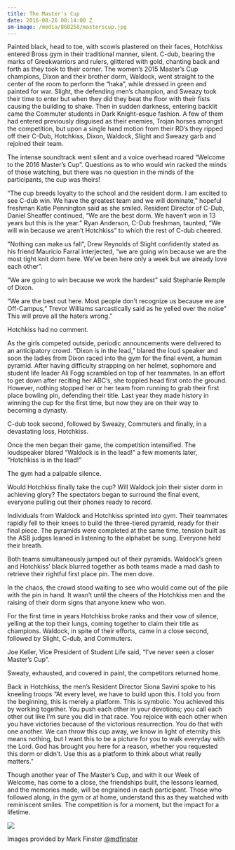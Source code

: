 ```yaml
---
title: The Master's Cup
date: 2016-08-26 00:14:00 Z
sm-image: /media/868258/masterscup.jpg
---
```


Painted black, head to toe, with scowls plastered on their faces, Hotchkiss entered Bross gym in their traditional manner, silent. C-dub, bearing the marks of Greekwarriors and rulers, glittered with gold, chanting back and forth as they took to their corner. The women’s 2015 Master’s Cup champions, Dixon and their brother dorm, Waldock, went straight to the center of the room to perform the “haka”, while dressed in green and painted for war. Slight, the defending men’s champion, and Sweazy took their time to enter but when they did they beat the floor with their fists causing the building to shake. Then in sudden darkness, entering backlit came the Commuter students in Dark Knight-esque fashion. A few of them had entered previously disguised as their enemies, Trojan horses amongst the competition, but upon a single hand motion from their RD’s they ripped off their C-Dub, Hotchkiss, Dixon, Waldock, Slight and Sweazy garb and rejoined their team.

The intense soundtrack went silent and a voice overhead roared “Welcome to the 2016 Master’s Cup”. Questions as to who would win racked the minds of those watching, but there was no question in the minds of the participants, the cup was theirs!

“The cup breeds loyalty to the school and the resident dorm. I am excited to see C-dub win. We have the greatest team and we will dominate,” hopeful freshman Katie Pennington said as she smiled. Resident Director of C-Dub, Daniel Sheaffer continued, “We are the best dorm. We haven’t won in 13 years but this is the year.” Ryan Anderson, C-Dub freshman, taunted, “We will win because we aren’t Hotchkiss” to which the rest of C-dub cheered.

"Nothing can make us fall”, Drew Reynolds of Slight confidently stated as his friend Mauricio Farral interjected, “we are going win because we are the most tight knit dorm here. We’ve been here only a week but we already love each other”.

“We are going to win because we work the hardest” said Stephanie Remple of Dixon.

“We are the best out here. Most people don’t recognize us because we are Off-Campus,” Trevor Williams sarcastically said as he yelled over the noise” This will prove all the haters wrong.”

Hotchkiss had no comment.

As the girls competed outside, periodic announcements were delivered to an anticipatory crowd. “Dixon is in the lead,” blared the loud speaker and soon the ladies from Dixon raced into the gym for the final event, a human pyramid. After having difficulty strapping on her helmet, sophomore and student life leader Ali Fogg scrambled on top of her teammates. In an effort to get down after reciting her ABC’s, she toppled head first onto the ground. However, nothing stopped her or her team from running to grab their first place bowling pin, defending their title. Last year they made history in winning the cup for the first time, but now they are on their way to becoming a dynasty.

C-dub took second, followed by Sweazy, Commuters and finally, in a devastating loss, Hotchkiss.

Once the men began their game, the competition intensified. The loudspeaker blared “Waldock is in the lead!” a few moments later, “Hotchkiss is in the lead!”

The gym had a palpable silence.

Would Hotchkiss finally take the cup? Will Waldock join their sister dorm in achieving glory? The spectators began to surround the final event, everyone pulling out their phones ready to record.

Individuals from Waldock and Hotchkiss sprinted into gym. Their teammates rapidly fell to their knees to build the three-tiered pyramid, ready for their final piece. The pyramids were completed at the same time, tension built as the ASB judges leaned in listening to the alphabet be sung. Everyone held their breath.

Both teams simultaneously jumped out of their pyramids. Waldock’s green and Hotchkiss’ black blurred together as both teams made a mad dash to retrieve their rightful first place pin. The men dove.

In the chaos, the crowd stood waiting to see who would come out of the pile with the pin in hand. It wasn’t until the cheers of the Hotchkiss men and the raising of their dorm signs that anyone knew who won.

For the first time in years Hotchkiss broke ranks and their vow of silence, yelling at the top their lungs, coming together to claim their title as champions. Waldock, in spite of their efforts, came in a close second, followed by Slight, C-dub, and Commuters.

Joe Keller, Vice President of Student Life said, “I’ve never seen a closer Master’s Cup”.

Sweaty, exhausted, and covered in paint, the competitors returned home.

Back in Hotchkiss, the men’s Resident Director Siona Savini spoke to his kneeling troops “At every level, we have to build upon this. I told you from the beginning, this is merely a platform. This is symbolic. You achieved this by working together. You push each other in your devotions; you call each other out like I’m sure you did in that race. You rejoice with each other when you have victories because of the victorious resurrection. You do that with one another. We can throw this cup away, we know in light of eternity this means nothing, but I want this to be a picture for you to walk everyday with the Lord. God has brought you here for a reason, whether you requested this dorm or didn’t. Use this as a platform to think about what really matters.”

Though another year of The Master’s Cup, and with it our Week of Welcome, has come to a close, the friendships built, the lessons learned, and the memories made, will be engrained in each participant. Those who followed along, in the gym or at home, understand this as they watched with reminiscent smiles. The competition is for a moment, but the impact for a lifetime.

![](http://masters.edu/media/868255/masters-cup-finals-68.jpg?width=773px&height=515px)

Images provided by Mark Finster [@mdfinster](https://www.instagram.com/mdfinster/)
